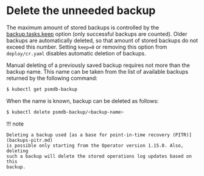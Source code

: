# Delete the unneeded backup

The maximum amount of stored backups is controlled by the [backup.tasks.keep](operator.md#backuptaskskeep)
option (only successful backups are counted). Older backups are automatically
deleted, so that amount of stored backups do not exceed this number. Setting
`keep=0` or removing this option from `deploy/cr.yaml` disables automatic
deletion of backups.

Manual deleting of a previously saved backup requires not more than the backup
name. This name can be taken from the list of available backups returned
by the following command:

``` {.bash data-prompt="$" }
$ kubectl get psmdb-backup
```

When the name is known, backup can be deleted as follows:

``` {.bash data-prompt="$" }
$ kubectl delete psmdb-backup/<backup-name>
```

!!! note

    Deleting a backup used [as a base for point-in-time recovery (PITR)](backups-pitr.md)
    is possible only starting from the Operator version 1.15.0. Also, deleting
    such a backup will delete the stored operations log updates based on this
    backup.
